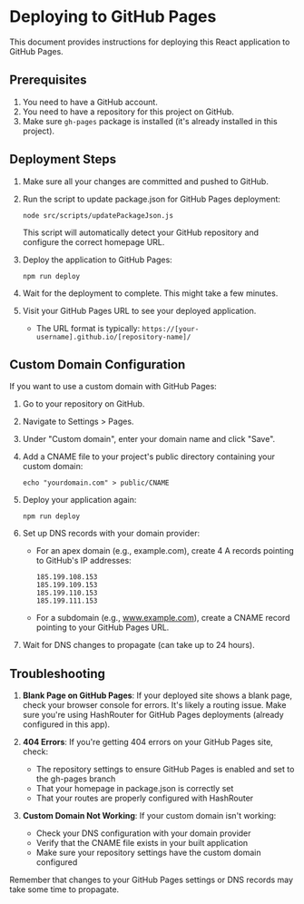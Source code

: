 
# Deploying to GitHub Pages

This document provides instructions for deploying this React application to GitHub Pages.

## Prerequisites

1. You need to have a GitHub account.
2. You need to have a repository for this project on GitHub.
3. Make sure `gh-pages` package is installed (it's already installed in this project).

## Deployment Steps

1. Make sure all your changes are committed and pushed to GitHub.

2. Run the script to update package.json for GitHub Pages deployment:
   ```
   node src/scripts/updatePackageJson.js
   ```
   This script will automatically detect your GitHub repository and configure the correct homepage URL.

3. Deploy the application to GitHub Pages:
   ```
   npm run deploy
   ```

4. Wait for the deployment to complete. This might take a few minutes.

5. Visit your GitHub Pages URL to see your deployed application.
   - The URL format is typically: `https://[your-username].github.io/[repository-name]/`

## Custom Domain Configuration

If you want to use a custom domain with GitHub Pages:

1. Go to your repository on GitHub.
2. Navigate to Settings > Pages.
3. Under "Custom domain", enter your domain name and click "Save".
4. Add a CNAME file to your project's public directory containing your custom domain:
   ```
   echo "yourdomain.com" > public/CNAME
   ```
5. Deploy your application again:
   ```
   npm run deploy
   ```

6. Set up DNS records with your domain provider:
   - For an apex domain (e.g., example.com), create 4 A records pointing to GitHub's IP addresses:
     ```
     185.199.108.153
     185.199.109.153
     185.199.110.153
     185.199.111.153
     ```
   - For a subdomain (e.g., www.example.com), create a CNAME record pointing to your GitHub Pages URL.

7. Wait for DNS changes to propagate (can take up to 24 hours).

## Troubleshooting

1. **Blank Page on GitHub Pages**: If your deployed site shows a blank page, check your browser console for errors. It's likely a routing issue. Make sure you're using HashRouter for GitHub Pages deployments (already configured in this app).

2. **404 Errors**: If you're getting 404 errors on your GitHub Pages site, check:
   - The repository settings to ensure GitHub Pages is enabled and set to the gh-pages branch
   - That your homepage in package.json is correctly set
   - That your routes are properly configured with HashRouter

3. **Custom Domain Not Working**: If your custom domain isn't working:
   - Check your DNS configuration with your domain provider
   - Verify that the CNAME file exists in your built application
   - Make sure your repository settings have the custom domain configured

Remember that changes to your GitHub Pages settings or DNS records may take some time to propagate.

